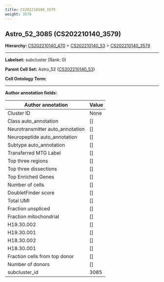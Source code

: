 ```yaml
---
title: CS202210140_3579
weight: 3579
---
```

## Astro_52_3085 (CS202210140_3579)
<b>Hierarchy: </b>
[CS202210140_470](../CS202210140_470) >
[CS202210140_53](../CS202210140_53) >
[CS202210140_3579](../CS202210140_3579)

---


**Labelset:** subcluster (Rank: 0)

**Parent Cell Set:** Astro_52 ([CS202210140_53](../CS202210140_53))



**Cell Ontology Term:** 

[MARKER GENES.]: #


---

[TRANSFERRED ANNOTATIONS.]: #


[AUTHOR ANNOTATION FIELDS.]: #


**Author annotation fields:**

| Author annotation | Value |
|-------------------|-------|
|Cluster ID|None|
|Class auto_annotation|[]|
|Neurotransmitter auto_annotation|[]|
|Neuropeptide auto_annotation|[]|
|Subtype auto_annotation|[]|
|Transferred MTG Label|[]|
|Top three regions|[]|
|Top three dissections|[]|
|Top Enriched Genes|[]|
|Number of cells|[]|
|DoubletFinder score|[]|
|Total UMI|[]|
|Fraction unspliced|[]|
|Fraction mitochondrial|[]|
|H19.30.002|[]|
|H19.30.001|[]|
|H18.30.002|[]|
|H18.30.001|[]|
|Fraction cells from top donor|[]|
|Number of donors|[]|
|subcluster_id|3085|
